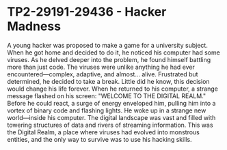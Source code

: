 # TP2-29191-29436 - Hacker Madness
A young hacker was proposed to make a game for a university subject. When he got home and decided to do it, he noticed his computer had some viruses. As he delved deeper into the problem, he found himself battling more than just code. The viruses were unlike anything he had ever encountered—complex, adaptive, and almost... alive. Frustrated but determined, he decided to take a break. Little did he know, this decision would change his life forever. When he returned to his computer, a strange message flashed on his screen: "WELCOME TO THE DIGITAL REALM." Before he could react, a surge of energy enveloped him, pulling him into a vortex of binary code and flashing lights. He woke up in a strange new world—inside his computer. The digital landscape was vast and filled with towering structures of data and rivers of streaming information. This was the Digital Realm, a place where viruses had evolved into monstrous entities, and the only way to survive was to use his hacking skills.
